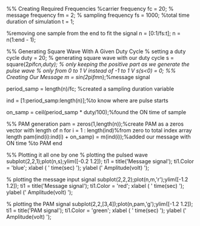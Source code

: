 %% Creating Required Frequencies
%carrier frequency
fc = 20;
% message frequency
fm = 2;
% sampling frequency
fs = 1000;
%total time duration of simulation
t = 1;

%removing one sample from the end to fit the signal
n = [0:1/fs:t];
n = n(1:end - 1);

%% Generating Square Wave With A Given Duty Cycle
% setting a duty cycle
duty = 20;
% generating square wave with our duty cycle
s = square(2*pi*fc*n,duty);
% only keeping the positive part as we generate the pulse wave
% only from 0 to 1 V instead of -1 to 1 V
s(s<0) = 0;
%% Creating Our Message
m = sin(2*pi*fm*n);%message signal

period_samp = length(n)/fc; %created a sampling duration variable

ind = [1:period_samp:length(n)];%to know where are pulse starts

on_samp = ceil(period_samp * duty/100);%found the ON time of sample

%% PAM generation
pam = zeros(1,length(n));%create PAM as a zeros vector with length of n
for i = 1 : length(ind)%from zero to total index array length
    pam(ind(i):ind(i) + on_samp) = m(ind(i));%added our message with ON time
    %to PAM
end

%% Plotting it all one by one
% plotting the pulsed wave
subplot(2,2,1);plot(n,s);ylim([-0.2 1.2]);
ti1 = title('Message signal');
ti1.Color = 'blue';
xlabel ( ' time(sec) ');
ylabel (' Amplitude(volt)   ');

% plotting the message input signal
subplot(2,2,2);plot(n,m,'r');ylim([-1.2 1.2]);
ti1 = title('Message signal');
ti1.Color = 'red';
xlabel ( ' time(sec) ');
ylabel (' Amplitude(volt)   ');

% plotting the PAM signal
subplot(2,2,[3,4]);plot(n,pam,'g');ylim([-1.2 1.2]);
ti1 = title('PAM signal');
ti1.Color = 'green';
xlabel ( ' time(sec) ');
ylabel (' Amplitude(volt)   ');
